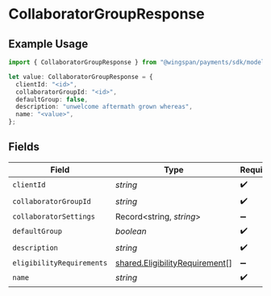 # CollaboratorGroupResponse

## Example Usage

```typescript
import { CollaboratorGroupResponse } from "@wingspan/payments/sdk/models/shared";

let value: CollaboratorGroupResponse = {
  clientId: "<id>",
  collaboratorGroupId: "<id>",
  defaultGroup: false,
  description: "unwelcome aftermath grown whereas",
  name: "<value>",
};
```

## Fields

| Field                                                                                   | Type                                                                                    | Required                                                                                | Description                                                                             |
| --------------------------------------------------------------------------------------- | --------------------------------------------------------------------------------------- | --------------------------------------------------------------------------------------- | --------------------------------------------------------------------------------------- |
| `clientId`                                                                              | *string*                                                                                | :heavy_check_mark:                                                                      | N/A                                                                                     |
| `collaboratorGroupId`                                                                   | *string*                                                                                | :heavy_check_mark:                                                                      | N/A                                                                                     |
| `collaboratorSettings`                                                                  | Record<string, *string*>                                                                | :heavy_minus_sign:                                                                      | N/A                                                                                     |
| `defaultGroup`                                                                          | *boolean*                                                                               | :heavy_check_mark:                                                                      | N/A                                                                                     |
| `description`                                                                           | *string*                                                                                | :heavy_check_mark:                                                                      | N/A                                                                                     |
| `eligibilityRequirements`                                                               | [shared.EligibilityRequirement](../../../sdk/models/shared/eligibilityrequirement.md)[] | :heavy_minus_sign:                                                                      | N/A                                                                                     |
| `name`                                                                                  | *string*                                                                                | :heavy_check_mark:                                                                      | N/A                                                                                     |